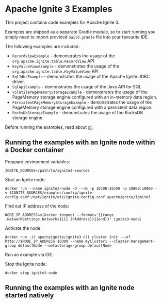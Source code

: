 # Apache Ignite 3 Examples

This project contains code examples for Apache Ignite 3.

Examples are shipped as a separate Gradle module, so to start running you simply need
to import provided `build.gradle` file into your favourite IDE.

The following examples are included:
* `RecordViewExample` - demonstrates the usage of the `org.apache.ignite.table.RecordView` API
* `KeyValueViewExample` - demonstrates the usage of the `org.apache.ignite.table.KeyValueView` API
* `SqlJdbcExample` - demonstrates the usage of the Apache Ignite JDBC driver.
* `SqlApiExample` - demonstrates the usage of the Java API for SQL.
* `VolatilePageMemoryStorageExample` - demonstrates the usage of the PageMemory storage engine configured with an in-memory data region.
* `PersistentPageMemoryStorageExample` - demonstrates the usage of the PageMemory storage engine configured with a persistent data region.
* `RocksDbStorageExample` - demonstrates the usage of the RocksDB storage engine.

Before running the examples, read about [cli](https://ignite.apache.org/docs/3.0.0-beta/ignite-cli-tool).

## Running the examples with an Ignite node within a Docker container

Preapare environment variables:
```shell
IGNITE_SOURCES=/path/to/ignite3-sources
```

Start an Ignite node:
```shell
docker run --name ignite3-node -d --rm -p 10300:10300 -p 10800:10800 -v $IGNITE_SOURCES/examples/config/ignite-config.conf:/opt/ignite/etc/ignite-config.conf apacheignite/ignite3
```

Find out IP address of the node:
```shell
NODE_IP_ADDRESS=$(docker inspect --format='{{range .NetworkSettings.Networks}}{{.IPAddress}}{{end}}' ignite3-node)
```

Activate the node:
```shell
docker run -it apacheignite/ignite3 cli cluster init --url http://$NODE_IP_ADDRESS:10300 --name myCluster1 --cluster-management-group defaultNode --metastorage-group defaultNode
```

Run an example via IDE.

Stop the Ignite node:
```shell
docker stop ignite3-node
```

## Running the examples with an Ignite node started natively

